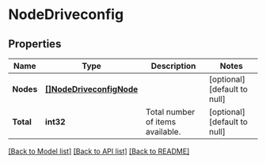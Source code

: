 # NodeDriveconfig

## Properties
Name | Type | Description | Notes
------------ | ------------- | ------------- | -------------
**Nodes** | [**[]NodeDriveconfigNode**](NodeDriveconfigNode.md) |  | [optional] [default to null]
**Total** | **int32** | Total number of items available. | [optional] [default to null]

[[Back to Model list]](../README.md#documentation-for-models) [[Back to API list]](../README.md#documentation-for-api-endpoints) [[Back to README]](../README.md)


